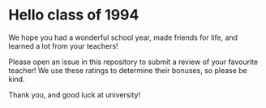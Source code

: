 # Hello class of 1994

We hope you had a wonderful school year, made friends for life, and learned a lot from your teachers!

Please open an issue in this repository to submit a review of your favourite teacher! We use these ratings to determine their bonuses, so please be kind.

Thank you, and good luck at university!

